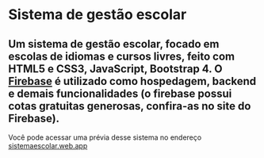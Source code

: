# Sistema de gestão escolar
 Um sistema de gestão escolar, focado em **escolas de idiomas e cursos livres**, feito com HTML5 e CSS3, JavaScript, Bootstrap 4. O [Firebase](https://firebase.google.com) é utilizado como hospedagem, backend e demais funcionalidades (o firebase possui cotas gratuitas generosas, confira-as no site do Firebase).
 ---
 Você pode acessar uma prévia desse sistema no endereço [sistemaescolar.web.app](https://sistemaescolar.web.app/)
